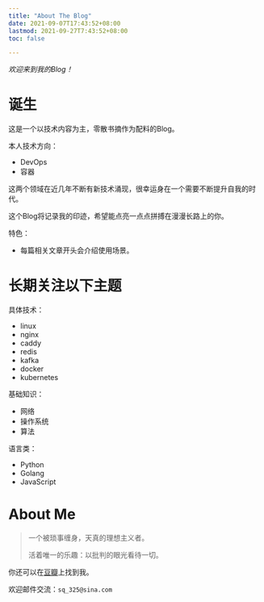 ```yaml
---
title: "About The Blog"
date: 2021-09-07T17:43:52+08:00
lastmod: 2021-09-27T7:43:52+08:00
toc: false

---
```

*欢迎来到我的Blog！*


# 诞生

这是一个以技术内容为主，零散书摘作为配料的Blog。

本人技术方向：

- DevOps
- 容器

这两个领域在近几年不断有新技术涌现，很幸运身在一个需要不断提升自我的时代。

这个Blog将记录我的印迹，希望能点亮一点点拼搏在漫漫长路上的你。

特色：

- 每篇相关文章开头会介绍使用场景。

# 长期关注以下主题

具体技术：

- linux
- nginx
- caddy
- redis
- kafka
- docker
- kubernetes

基础知识：

- 网络
- 操作系统
- 算法

语言类：

- Python
- Golang
- JavaScript

# About Me

> 一个被琐事缠身，天真的理想主义者。
>
> 活着唯一的乐趣：以批判的眼光看待一切。



你还可以在[豆瓣](https://www.douban.com/people/79138294/)上找到我。

欢迎邮件交流：`sq_325@sina.com`